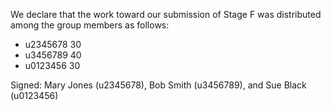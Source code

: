 We declare that the work toward our submission of Stage F was distributed among the group members as follows:

* u2345678 30
* u3456789 40
* u0123456 30

Signed: Mary Jones (u2345678), Bob Smith (u3456789), and Sue Black (u0123456)

